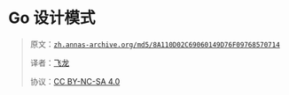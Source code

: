 # Go 设计模式

> 原文：[`zh.annas-archive.org/md5/8A110D02C69060149D76F09768570714`](https://zh.annas-archive.org/md5/8A110D02C69060149D76F09768570714)
> 
> 译者：[飞龙](https://github.com/wizardforcel)
> 
> 协议：[CC BY-NC-SA 4.0](http://creativecommons.org/licenses/by-nc-sa/4.0/)
